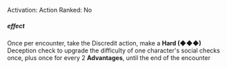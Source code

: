 Activation: Action
Ranked: No
##### effect
Once per encounter, take the Discredit
action, make a **Hard (◆◆◆)** Deception
check to upgrade the difficulty of one
character's social checks once, plus once for
every 2 **Advantages**, until the end of the encounter